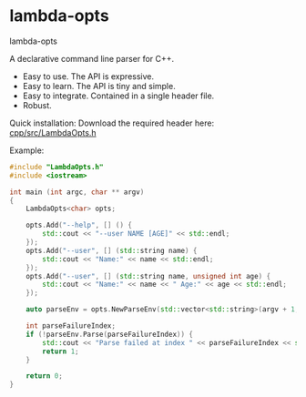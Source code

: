 # lambda-opts
lambda-opts


A declarative command line parser for C++.

* Easy to use. The API is expressive.
* Easy to learn. The API is tiny and simple.
* Easy to integrate. Contained in a single header file.
* Robust.


Quick installation: Download the required header here: [cpp/src/LambdaOpts.h]()


Example:
```cpp
#include "LambdaOpts.h"
#include <iostream>

int main (int argc, char ** argv)
{
	LambdaOpts<char> opts;

	opts.Add("--help", [] () {
		std::cout << "--user NAME [AGE]" << std::endl;
	});
	opts.Add("--user", [] (std::string name) {
		std::cout << "Name:" << name << std::endl;
	});
	opts.Add("--user", [] (std::string name, unsigned int age) {
		std::cout << "Name:" << name << " Age:" << age << std::endl;
	});

	auto parseEnv = opts.NewParseEnv(std::vector<std::string>(argv + 1, argv + argc));

	int parseFailureIndex;
	if (!parseEnv.Parse(parseFailureIndex)) {
		std::cout << "Parse failed at index " << parseFailureIndex << std::endl;
		return 1;
	}

	return 0;
}
```



